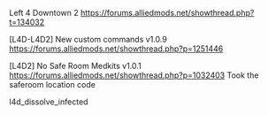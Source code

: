 Left 4 Downtown 2
https://forums.alliedmods.net/showthread.php?t=134032

[L4D-L4D2] New custom commands v1.0.9
https://forums.alliedmods.net/showthread.php?p=1251446

[L4D2] No Safe Room Medkits v1.0.1
https://forums.alliedmods.net/showthread.php?p=1032403
Took the saferoom location code

l4d_dissolve_infected